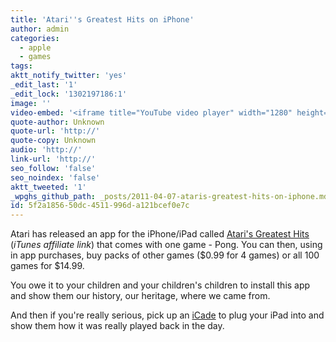 ```yaml
---
title: 'Atari''s Greatest Hits on iPhone'
author: admin
categories:
  - apple
  - games
tags: 
aktt_notify_twitter: 'yes'
_edit_last: '1'
_edit_lock: '1302197186:1'
image: ''
video-embed: '<iframe title="YouTube video player" width="1280" height="750" src="http://www.youtube.com/embed/ahBGOEKvvOA?rel=0&amp;hd=1" frameborder="0" allowfullscreen></iframe>'
quote-author: Unknown
quote-url: 'http://'
quote-copy: Unknown
audio: 'http://'
link-url: 'http://'
seo_follow: 'false'
seo_noindex: 'false'
aktt_tweeted: '1'
_wpghs_github_path: _posts/2011-04-07-ataris-greatest-hits-on-iphone.md
id: 5f2a1856-50dc-4511-996d-a121bcef0e7c
---
```

<p>Atari has released an app for the iPhone/iPad called <a href="http://click.linksynergy.com/fs-bin/stat?id=6PFrOqNV4B8&offerid=146261&type=3&subid=0&tmpid=1826&RD_PARM1=http%253A%252F%252Fitunes.apple.com%252Fca%252Fapp%252Fataris-greatest-hits%252Fid422966028%253Fmt%253D8%2526uo%253D4%2526partnerId%253D30" target="itunes_store">Atari's Greatest Hits</a> (<em>iTunes affiliate link</em>) that comes with one game - Pong. You can then, using in app purchases, buy packs of other games ($0.99 for 4 games) or all 100 games for $14.99.</p>
<p>You owe it to your children and your children's children to install this app and show them our history, our heritage, where we came from.</p>
<p>And then if you're really serious, pick up an <a href="http://www.thinkgeek.com/electronics/retro-gaming/e762/">iCade</a> to plug your iPad into and show them how it was really played back in the day.</p>
